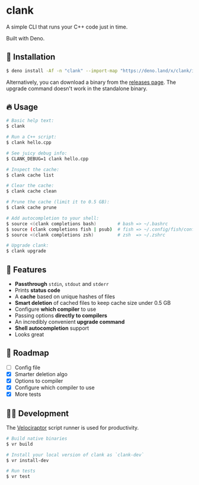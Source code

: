 # clank

A simple CLI that runs your C++ code just in time.

Built with Deno.

## 👾 Installation

```bash
$ deno install -Af -n "clank" --import-map "https://deno.land/x/clank/import_map.json" https://deno.land/x/clank/mod.ts
```

Alternatively, you can download a binary from the [releases page](https://github.com/ryanccn/clank/releases/). The upgrade command doesn't work in the standalone binary.

## 🔥 Usage

```bash
# Basic help text:
$ clank

# Run a C++ script:
$ clank hello.cpp

# See juicy debug info:
$ CLANK_DEBUG=1 clank hello.cpp

# Inspect the cache:
$ clank cache list

# Clear the cache:
$ clank cache clean

# Prune the cache (limit it to 0.5 GB):
$ clank cache prune

# Add autocompletion to your shell:
$ source <(clank completions bash)        # bash => ~/.bashrc
$ source (clank completions fish | psub)  # fish => ~/.config/fish/config.fish
$ source <(clank completions zsh)         # zsh  => ~/.zshrc

# Upgrade clank:
$ clank upgrade
```

## 🚀 Features

- **Passthrough** `stdin`, `stdout` and `stderr`
- Prints **status code**
- A **cache** based on unique hashes of files
- **Smart deletion** of cached files to keep cache size under 0.5 GB
- Configure **which compiler** to use
- Passing options **directly to compilers**
- An incredibly convenient **upgrade command**
- **Shell autocompletion** support
- Looks great

## 🚧 Roadmap

- [ ] Config file
- [x] Smarter deletion algo
- [x] Options to compiler
- [x] Configure which compiler to use
- [x] More tests

## 🧑‍💻 Development

The [Velociraptor](https://velociraptor.run) script runner is used for productivity.

```bash
# Build native binaries
$ vr build

# Install your local version of clank as `clank-dev`
$ vr install-dev

# Run tests
$ vr test
```
